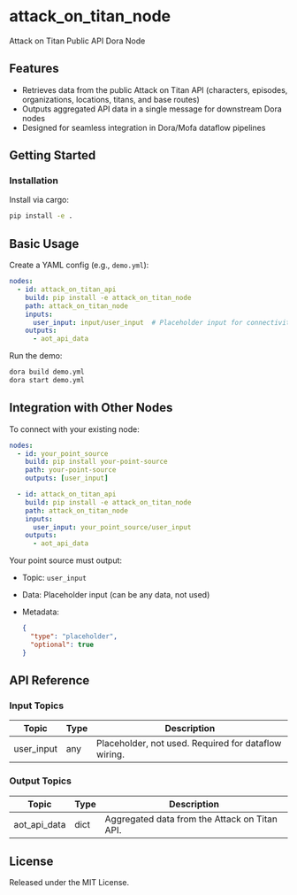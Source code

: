 # attack_on_titan_node

Attack on Titan Public API Dora Node

## Features
- Retrieves data from the public Attack on Titan API (characters, episodes, organizations, locations, titans, and base routes)
- Outputs aggregated API data in a single message for downstream Dora nodes
- Designed for seamless integration in Dora/Mofa dataflow pipelines

## Getting Started

### Installation
Install via cargo:
```bash
pip install -e .
```

## Basic Usage

Create a YAML config (e.g., `demo.yml`):

```yaml
nodes:
  - id: attack_on_titan_api
    build: pip install -e attack_on_titan_node
    path: attack_on_titan_node
    inputs:
      user_input: input/user_input  # Placeholder input for connectivity
    outputs:
      - aot_api_data
```

Run the demo:
```bash
dora build demo.yml
dora start demo.yml
```

## Integration with Other Nodes

To connect with your existing node:

```yaml
nodes:
  - id: your_point_source
    build: pip install your-point-source
    path: your-point-source
    outputs: [user_input]

  - id: attack_on_titan_api
    build: pip install -e attack_on_titan_node
    path: attack_on_titan_node
    inputs:
      user_input: your_point_source/user_input
    outputs:
      - aot_api_data
```

Your point source must output:

* Topic: `user_input`
* Data: Placeholder input (can be any data, not used)
* Metadata:

  ```json
  {
    "type": "placeholder",
    "optional": true
  }
  ```

## API Reference

### Input Topics

| Topic       | Type        | Description                                           |
| ----------- | ---------- | ----------------------------------------------------- |
| user_input  | any        | Placeholder, not used. Required for dataflow wiring.  |

### Output Topics

| Topic         | Type    | Description                                  |
| ------------- | ------- | --------------------------------------------- |
| aot_api_data  | dict    | Aggregated data from the Attack on Titan API. |

## License

Released under the MIT License.
